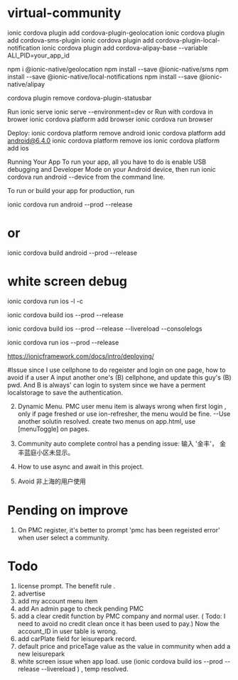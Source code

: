 # virtual-community

ionic cordova plugin add cordova-plugin-geolocation
ionic cordova plugin add cordova-sms-plugin
ionic cordova plugin add cordova-plugin-local-notification
ionic cordova plugin add cordova-alipay-base --variable ALI_PID=your_app_id

npm i @ionic-native/geolocation
npm install --save @ionic-native/sms
npm install --save @ionic-native/local-notifications
npm install --save @ionic-native/alipay

cordova plugin remove cordova-plugin-statusbar



Run
ionic serve
ionic serve --environment=dev 
or Run with cordova in brower
ionic cordova platform add browser
ionic cordova run browser




Deploy: 
ionic cordova platform remove android
ionic cordova platform add android@6.4.0
ionic cordova platform remove ios
ionic cordova platform add ios 





Running Your App
To run your app, all you have to do is enable USB debugging and Developer Mode on your Android device, then run ionic cordova run android --device from the command line.

To run or build your app for production, run

ionic cordova run android --prod --release
# or
ionic cordova build android --prod --release


# white screen debug
ionic cordova run ios -l -c


ionic cordova build ios --prod --release 

ionic cordova build ios --prod --release --livereload --consolelogs

ionic cordova run ios --prod --release

https://ionicframework.com/docs/intro/deploying/






#Issue
since I use cellphone to do regeister and login on one page, how to avoid if a user A  input another one's (B) cellphone, and update this guy's (B) pwd.  And B is always' can login to system since we have a perment localstorage to save the authentication.


2. Dynamic Menu. PMC user menu item is always wrong when first login , only if page freshed or use ion-refresher, the menu would be fine.
--Use another solutin resolved. create two menus on app.html, use [menuToggle] on pages.

3. Community auto complete control has a pending issue: 输入 '金丰'， 金丰蓝庭小区未显示。

4. How to use async and await in this project.

5. Avoid 非上海的用户使用


# Pending on improve
1. On PMC register, it's better to prompt 'pmc has been regeisted error'  when user select a community.


# Todo
1. license prompt. The benefit rule .
2. advertise
3. add my account menu item
4. add An admin page to check pending PMC
5. add a clear credit function by PMC company and normal user. ( Todo: I need to avoid no credit clean once it has been used to pay.) Now the account_ID in user table is wrong.
6. add carPlate field for leisurepark record. 
7. default price and priceTage value as the value in community when add a new leisurepark 
8. white screen issue when app load.  use (ionic cordova build ios --prod --release --livereload ) , temp resolved.
